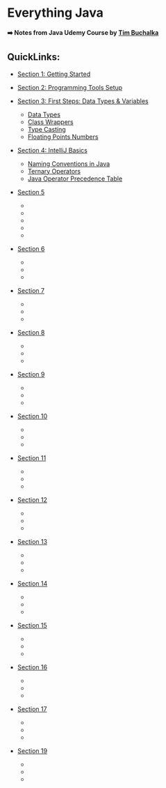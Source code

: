 # Everything Java
**➡️ Notes from Java Udemy Course by [Tim Buchalka](https://www.udemy.com/user/timbuchalka/)**

## QuickLinks:

* [Section 1: Getting Started](src/main/java/com/udemy/section1/Section1.md)


* [Section 2: Programming Tools Setup](src/main/java/com/udemy/section2/Section2.md)


* [Section 3: First Steps: Data Types & Variables](src/main/java/com/udemy/section3/Section3.md)
  * [Data Types](src/main/java/com/udemy/section3/Section3.md#data-types)
  * [Class Wrappers](src/main/java/com/udemy/section3/Section3.md#class-wrappers)
  * [Type Casting](src/main/java/com/udemy/section3/Section3.md#type-casting)
  *  [Floating Points Numbers](src/main/java/com/udemy/section3/Section3.md#floating-points-numbers)
   
 
* [Section 4: IntelliJ Basics](src/main/java/com/udemy/section4/Section4.md)
  * [Naming Conventions in Java](src/main/java/com/udemy/section4/Section4.md#naming-conventions-in-java)
  * [Ternary Operators](src/main/java/com/udemy/section4/Section4#ternary-operators)
  * [Java Operator Precedence Table](src/main/java/com/udemy/section4/Section4.md#java-operator-precedence-table)


* [Section 5](src/main/java/com/udemy/section5/Section5.md)
  * [](src/main/java/com/udemy/section5/Section5.md#)
  * [](src/main/java/com/udemy/section5/Section5.md#)
  * [](src/main/java/com/udemy/section5/Section5.md#)
  * [](src/main/java/com/udemy/section5/Section5.md#)
  * [](src/main/java/com/udemy/section5/Section5.md#)


* [Section 6](src/main/java/com/udemy/section6/Section6.md)
  * [](src/main/java/com/udemy/section6/Section6.md#)
  * [](src/main/java/com/udemy/section6/Section6.md#)
  * [](src/main/java/com/udemy/section6/Section6.md#)


* [Section 7](src/main/java/com/udemy/section7/Section7.md)
  * [](src/main/java/com/udemy/section7/Section7.md#)
  * [](src/main/java/com/udemy/section7/Section7.md#)
  * [](src/main/java/com/udemy/section7/Section7.md#)


* [Section 8](src/main/java/com/udemy/section8/Section8.md)
  * [](src/main/java/com/udemy/section8/Section8.md#)
  * [](src/main/java/com/udemy/section8/Section8.md#)
  * [](src/main/java/com/udemy/section8/Section8.md#)


* [Section 9](src/main/java/com/udemy/section9/Section9.md)
  * [](src/main/java/com/udemy/section9/Section9.md#)
  * [](src/main/java/com/udemy/section9/Section9.md#)
  * [](src/main/java/com/udemy/section9/Section9.md#)


* [Section 10](src/main/java/com/udemy/section10/Section10.md)
  * [](src/main/java/com/udemy/section10/Section10.md#)
  * [](src/main/java/com/udemy/section10/Section10.md#)
  * [](src/main/java/com/udemy/section10/Section10.md#)


* [Section 11](src/main/java/com/udemy/section11/Section11.md)
  * [](src/main/java/com/udemy/section11/Section11.md#)
  * [](src/main/java/com/udemy/section11/Section11.md#)
  * [](src/main/java/com/udemy/section11/Section11.md#)


* [Section 12](src/main/java/com/udemy/section12/Section12.md)
  * [](src/main/java/com/udemy/section12/Section12.md#)
  * [](src/main/java/com/udemy/section12/Section12.md#)
  * [](src/main/java/com/udemy/section12/Section12.md#)


* [Section 13](src/main/java/com/udemy/section13/Section13.md)
  * [](src/main/java/com/udemy/section13/Section13.md#)
  * [](src/main/java/com/udemy/section13/Section13.md#)
  * [](src/main/java/com/udemy/section13/Section13.md#)


* [Section 14](src/main/java/com/udemy/section14/Section14.md)
  * [](src/main/java/com/udemy/section14/Section14.md#)
  * [](src/main/java/com/udemy/section14/Section14.md#)
  * [](src/main/java/com/udemy/section14/Section14.md#)


* [Section 15](src/main/java/com/udemy/section15/Section15.md)
  * [](src/main/java/com/udemy/section15/Section15.md#)
  * [](src/main/java/com/udemy/section15/Section15.md#)
  * [](src/main/java/com/udemy/section15/Section15.md#)


* [Section 16](src/main/java/com/udemy/section16/Section16.md)
  * [](src/main/java/com/udemy/section16/Section16.md#)
  * [](src/main/java/com/udemy/section16/Section16.md#)
  * [](src/main/java/com/udemy/section16/Section16.md#)


* [Section 17](src/main/java/com/udemy/section17/Section17.md)
  * [](src/main/java/com/udemy/section17/Section17.md#)
  * [](src/main/java/com/udemy/section17/Section17.md#)
  * [](src/main/java/com/udemy/section17/Section17.md#)


* [Section 19](src/main/java/com/udemy/section19/Section19.md)
  * [](src/main/java/com/udemy/section19/Section19.md#)
  * [](src/main/java/com/udemy/section19/Section19.md#)
  * [](src/main/java/com/udemy/section19/Section19.md#)

